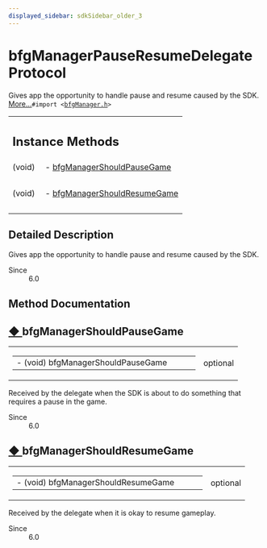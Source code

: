 ```yaml
---
displayed_sidebar: sdkSidebar_older_3
---  
```

# bfgManagerPauseResumeDelegate Protocol 

<div class="contents">Gives app the opportunity to handle pause and resume caused by the SDK.    <a href="protocolbfg_manager_pause_resume_delegate-p.html#details">More...</a><code>#import &lt;<a class="el" href="bfg_manager_8h_source.html">bfgManager.h</a>&gt;</code><table class="memberdecls"><tr class="heading"><td colspan="2"><h2 class="groupheader"><a id="pub-methods" name="pub-methods"></a> Instance Methods</h2></td></tr><tr class="memitem:a393d568a07fe412299b41d60aadab7b1"><td class="memItemLeft" align="right" valign="top">(void)&#160;</td><td class="memItemRight" valign="bottom">- <a class="el" href="protocolbfg_manager_pause_resume_delegate-p.html#a393d568a07fe412299b41d60aadab7b1">bfgManagerShouldPauseGame</a></td></tr><tr class="separator:a393d568a07fe412299b41d60aadab7b1"><td class="memSeparator" colspan="2">&#160;</td></tr><tr class="memitem:adceaced25f7563c4404fcd316eec109c"><td class="memItemLeft" align="right" valign="top">(void)&#160;</td><td class="memItemRight" valign="bottom">- <a class="el" href="protocolbfg_manager_pause_resume_delegate-p.html#adceaced25f7563c4404fcd316eec109c">bfgManagerShouldResumeGame</a></td></tr><tr class="separator:adceaced25f7563c4404fcd316eec109c"><td class="memSeparator" colspan="2">&#160;</td></tr></table><a name="details" id="details"></a><h2 class="groupheader">Detailed Description</h2><div class="textblock">Gives app the opportunity to handle pause and resume caused by the SDK. <dl class="section since"><dt>Since</dt><dd>6.0 </dd></dl></div><h2 class="groupheader">Method Documentation</h2><a id="a393d568a07fe412299b41d60aadab7b1" name="a393d568a07fe412299b41d60aadab7b1"></a><h2 class="memtitle"><span class="permalink"><a href="#a393d568a07fe412299b41d60aadab7b1">&#9670;&nbsp;</a></span>bfgManagerShouldPauseGame</h2><div class="memitem"><div class="memproto"><table class="mlabels"><tr><td class="mlabels-left"><table class="memname"><tr><td class="memname">- (void) bfgManagerShouldPauseGame </td><td></td><td class="paramname"></td><td></td></tr></table></td><td class="mlabels-right"><span class="mlabels"><span class="mlabel">optional</span></span></td></tr></table></div><div class="memdoc">Received by the delegate when the SDK is about to do something that requires a pause in the game.<dl class="section since"><dt>Since</dt><dd>6.0 </dd></dl></div></div><a id="adceaced25f7563c4404fcd316eec109c" name="adceaced25f7563c4404fcd316eec109c"></a><h2 class="memtitle"><span class="permalink"><a href="#adceaced25f7563c4404fcd316eec109c">&#9670;&nbsp;</a></span>bfgManagerShouldResumeGame</h2><div class="memitem"><div class="memproto"><table class="mlabels"><tr><td class="mlabels-left"><table class="memname"><tr><td class="memname">- (void) bfgManagerShouldResumeGame </td><td></td><td class="paramname"></td><td></td></tr></table></td><td class="mlabels-right"><span class="mlabels"><span class="mlabel">optional</span></span></td></tr></table></div><div class="memdoc">Received by the delegate when it is okay to resume gameplay.<dl class="section since"><dt>Since</dt><dd>6.0 </dd></dl></div></div></div> 
